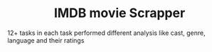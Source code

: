 <h1 align="center" > IMDB movie Scrapper </h1>
<p> 12+ tasks in each task performed different analysis like cast, genre, language and their ratings </p> 
